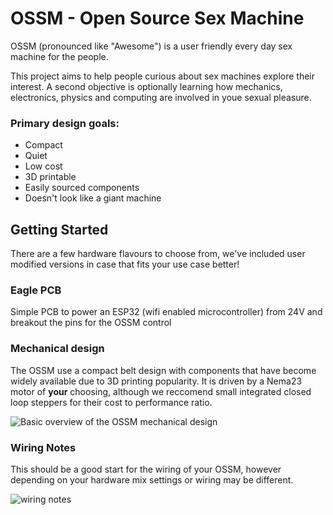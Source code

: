 # OSSM - Open Source Sex Machine
OSSM (pronounced like "Awesome") is a user friendly every day sex machine for the people.

This project aims to help people curious about sex machines explore their interest. A second objective is optionally learning how mechanics, electronics, physics and computing are involved in youe sexual pleasure.

### Primary design goals:
- Compact
- Quiet
- Low cost
- 3D printable
- Easily sourced components
- Doesn't look like a giant machine

## Getting Started
There are a few hardware flavours to choose from, we've included user modified versions in case that fits your use case better!

### Eagle PCB
Simple PCB to power an ESP32 (wifi enabled microcontroller) from 24V and breakout the pins for the OSSM control

### Mechanical design
The OSSM use a compact belt design with components that have become widely available due to 3D printing popularity.
It is driven by a Nema23 motor of **your** choosing, although we reccomend small integrated closed loop steppers for their cost to performance ratio.

![Basic overview of the OSSM mechanical design](https://kinkymakers.com/wp-content/uploads/2020/09/F_Machine_Base_-_Sept_21_2020_release_Render_2020-Sep-22_03-14-38AM-000_CustomizedView27283846607-e1600747915630-edited-3.png "OSSM basic render")

### Wiring Notes

This should be a good start for the wiring of your OSSM, however depending on your hardware mix settings or wiring may be different. 

![wiring notes](https://raw.githubusercontent.com/KinkyMakers/OSSM-hardware/master/Hardware/wiring%20notes.png)

